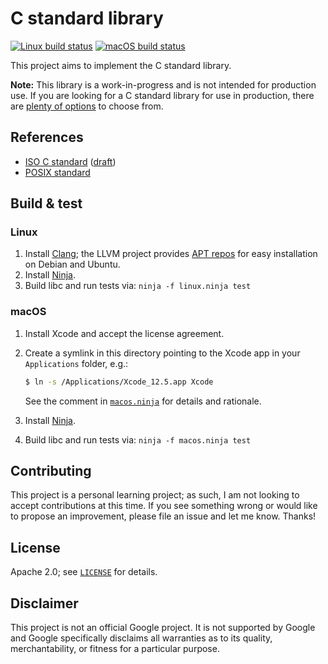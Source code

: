 # C standard library

[![Linux build status][linux-ci-badge]][linux-ci-url] [![macOS build status][macos-ci-badge]][macos-ci-url]

[linux-ci-badge]: https://github.com/mbrukman/c-stdlib/actions/workflows/linux.yml/badge.svg?branch=main
[linux-ci-url]: https://github.com/mbrukman/c-stdlib/actions/workflows/linux.yml?query=branch%3Amain
[macos-ci-badge]: https://github.com/mbrukman/c-stdlib/actions/workflows/macos.yml/badge.svg?branch=main
[macos-ci-url]: https://github.com/mbrukman/c-stdlib/actions/workflows/macos.yml?query=branch%3Amain

This project aims to implement the C standard library.

**Note:** This library is a work-in-progress and is not intended for production
use. If you are looking for a C standard library for use in production, there
are [plenty of options][c-std-libs] to choose from.

## References

* [ISO C standard][iso-c-std] ([draft][c-std-draft])
* [POSIX standard][posix-std]

## Build & test

### Linux

1. Install [Clang][llvm-download]; the LLVM project provides
   [APT repos][llvm-apt] for easy installation on Debian and Ubuntu.
1. Install [Ninja][ninja].
1. Build libc and run tests via: `ninja -f linux.ninja test`

### macOS

1. Install Xcode and accept the license agreement.
1. Create a symlink in this directory pointing to the Xcode app in your
   `Applications` folder, e.g.:

   ```sh
   $ ln -s /Applications/Xcode_12.5.app Xcode
   ```

   See the comment in [`macos.ninja`](macos.ninja) for details and rationale.

1. Install [Ninja][ninja].
1. Build libc and run tests via: `ninja -f macos.ninja test`

## Contributing

This project is a personal learning project; as such, I am not looking to accept
contributions at this time. If you see something wrong or would like to propose
an improvement, please file an issue and let me know. Thanks!

## License

Apache 2.0; see [`LICENSE`](LICENSE) for details.

## Disclaimer

This project is not an official Google project. It is not supported by Google
and Google specifically disclaims all warranties as to its quality,
merchantability, or fitness for a particular purpose.

[c-std-libs]: https://en.wikipedia.org/wiki/C_standard_library#Implementations
[iso-c-std]: http://www.iso-9899.info/wiki/The_Standard
[c-std-draft]: http://www.open-std.org/jtc1/sc22/wg14/www/docs/n1256.pdf
[posix-std]: https://pubs.opengroup.org/onlinepubs/9699919799/
[llvm-download]: https://releases.llvm.org/download.html
[llvm-apt]: https://apt.llvm.org/
[ninja]: https://github.com/ninja-build/ninja
